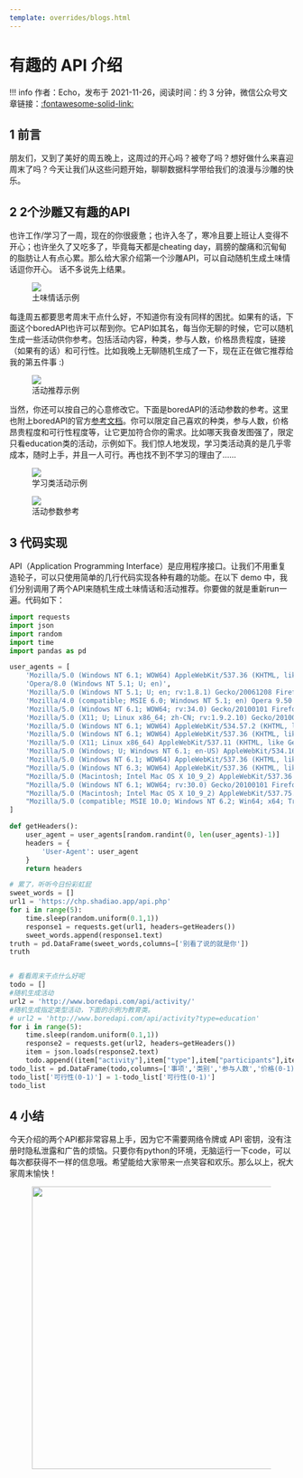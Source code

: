 ```yaml
---
template: overrides/blogs.html
---
```


# 有趣的 API 介绍

!!! info
    作者：Echo，发布于 2021-11-26，阅读时间：约 3 分钟，微信公众号文章链接：[:fontawesome-solid-link:]()

## 1 前言

朋友们，又到了美好的周五晚上，这周过的开心吗？被夸了吗？想好做什么来喜迎周末了吗？今天让我们从这些问题开始，聊聊数据科学带给我们的浪漫与沙雕的快乐。

## 2 2个沙雕又有趣的API

也许工作/学习了一周，现在的你很疲惫；也许入冬了，寒冷且要上班让人变得不开心；也许坐久了又吃多了，毕竟每天都是cheating day，肩膀的酸痛和沉甸甸的脂肪让人有点心累。那么给大家介绍第一个沙雕API，可以自动随机生成土味情话逗你开心。
话不多说先上结果。

<figure>
  <img src="https://cdn.jsdelivr.net/gh/BulletTech2021/Pics/img/sweet_words.png"/>
  <figcaption>土味情话示例</figcaption>
</figure>

每逢周五都要思考周末干点什么好，不知道你有没有同样的困扰。如果有的话，下面这个boredAPI也许可以帮到你。它API如其名，每当你无聊的时候，它可以随机生成一些活动供你参考。包括活动内容，种类，参与人数，价格昂贵程度，链接（如果有的话）和可行性。比如我晚上无聊随机生成了一下，现在正在做它推荐给我的第五件事 :)

<figure>
  <img src="https://cdn.jsdelivr.net/gh/BulletTech2021/Pics/img/activities.png"/>
  <figcaption>活动推荐示例</figcaption>
</figure>

当然，你还可以按自己的心意修改它。下面是boredAPI的活动参数的参考。这里也附上boredAPI的官方[参考文档](https://www.boredapi.com/documentation#endpoints-random)。你可以限定自己喜欢的种类，参与人数，价格昂贵程度和可行性程度等，让它更加符合你的需求。比如哪天我奋发图强了，限定只看education类的活动，示例如下。我们惊人地发现，学习类活动真的是几乎零成本，随时上手，并且一人可行。再也找不到不学习的理由了……

<figure>
  <img src="https://cdn.jsdelivr.net/gh/BulletTech2021/Pics/img/education.png"/>
  <figcaption>学习类活动示例</figcaption>
</figure>

<figure>
  <img src="https://cdn.jsdelivr.net/gh/BulletTech2021/Pics/img/boredAPI.png"/>
  <figcaption>活动参数参考</figcaption>
</figure>


## 3 代码实现

API（Application Programming Interface）是应用程序接口。让我们不用重复造轮子，可以只使用简单的几行代码实现各种有趣的功能。在以下 demo 中，我们分别调用了两个API来随机生成土味情话和活动推荐。你要做的就是重新run一遍。代码如下：

```python
import requests
import json
import random
import time
import pandas as pd

user_agents = [
    'Mozilla/5.0 (Windows NT 6.1; WOW64) AppleWebKit/537.36 (KHTML, like Gecko) Chrome/39.0.2171.95 Safari/537.36 OPR/26.0.1656.60',
    'Opera/8.0 (Windows NT 5.1; U; en)',
    'Mozilla/5.0 (Windows NT 5.1; U; en; rv:1.8.1) Gecko/20061208 Firefox/2.0.0 Opera 9.50',
    'Mozilla/4.0 (compatible; MSIE 6.0; Windows NT 5.1; en) Opera 9.50',
    'Mozilla/5.0 (Windows NT 6.1; WOW64; rv:34.0) Gecko/20100101 Firefox/34.0',
    'Mozilla/5.0 (X11; U; Linux x86_64; zh-CN; rv:1.9.2.10) Gecko/20100922 Ubuntu/10.10 (maverick) Firefox/3.6.10',
    'Mozilla/5.0 (Windows NT 6.1; WOW64) AppleWebKit/534.57.2 (KHTML, like Gecko) Version/5.1.7 Safari/534.57.2',
    'Mozilla/5.0 (Windows NT 6.1; WOW64) AppleWebKit/537.36 (KHTML, like Gecko) Chrome/39.0.2171.71 Safari/537.36',
    'Mozilla/5.0 (X11; Linux x86_64) AppleWebKit/537.11 (KHTML, like Gecko) Chrome/23.0.1271.64 Safari/537.11',
    'Mozilla/5.0 (Windows; U; Windows NT 6.1; en-US) AppleWebKit/534.16 (KHTML, like Gecko) Chrome/10.0.648.133 ',
    'Mozilla/5.0 (Windows NT 6.1; WOW64) AppleWebKit/537.36 (KHTML, like Gecko) Chrome/30.0.1599.101 Safari/537.36',
    "Mozilla/5.0 (Windows NT 6.3; WOW64) AppleWebKit/537.36 (KHTML, like Gecko) Chrome/39.0.2171.95 Safari/537.36",
    "Mozilla/5.0 (Macintosh; Intel Mac OS X 10_9_2) AppleWebKit/537.36 (KHTML, like Gecko) Chrome/35.0.1916.153 Safari/537.36",
    "Mozilla/5.0 (Windows NT 6.1; WOW64; rv:30.0) Gecko/20100101 Firefox/30.0",
    "Mozilla/5.0 (Macintosh; Intel Mac OS X 10_9_2) AppleWebKit/537.75.14 (KHTML, like Gecko) Version/7.0.3 Safari/537.75.14",
    "Mozilla/5.0 (compatible; MSIE 10.0; Windows NT 6.2; Win64; x64; Trident/6.0)"
]

def getHeaders():
    user_agent = user_agents[random.randint(0, len(user_agents)-1)] 
    headers = {
        'User-Agent': user_agent
    }
    return headers

# 累了，听听今日份彩虹屁
sweet_words = []
url1 = 'https://chp.shadiao.app/api.php'
for i in range(5):
    time.sleep(random.uniform(0.1,1))
    response1 = requests.get(url1, headers=getHeaders())
    sweet_words.append(response1.text)
truth = pd.DataFrame(sweet_words,columns=['别看了说的就是你'])
truth


# 看看周末干点什么好呢
todo = []
#随机生成活动
url2 = 'http://www.boredapi.com/api/activity/'
#随机生成指定类型活动，下面的示例为教育类。
# url2 = 'http://www.boredapi.com/api/activity?type=education'
for i in range(5):
    time.sleep(random.uniform(0.1,1))
    response2 = requests.get(url2, headers=getHeaders())
    item = json.loads(response2.text)
    todo.append((item["activity"],item["type"],item["participants"],item["price"],item["link"],item["accessibility"]))
todo_list = pd.DataFrame(todo,columns=['事项','类别','参与人数','价格(0-1)','链接','可行性(0-1)'])
todo_list['可行性(0-1)'] = 1-todo_list['可行性(0-1)'] 
todo_list

```

## 4 小结

今天介绍的两个API都非常容易上手，因为它不需要网络令牌或 API 密钥，没有注册时隐私泄露和广告的烦恼。只要你有python的环境，无脑运行一下code，可以每次都获得不一样的信息哦。希望能给大家带来一点笑容和欢乐。那么以上，祝大家周末愉快！

<figure>
  <img src="https://cdn.jsdelivr.net/gh/BulletTech2021/Pics/2021-6-14/1623639526512-1080P%20(Full%20HD)%20-%20Tail%20Pic.png" width="500" />
</figure>
